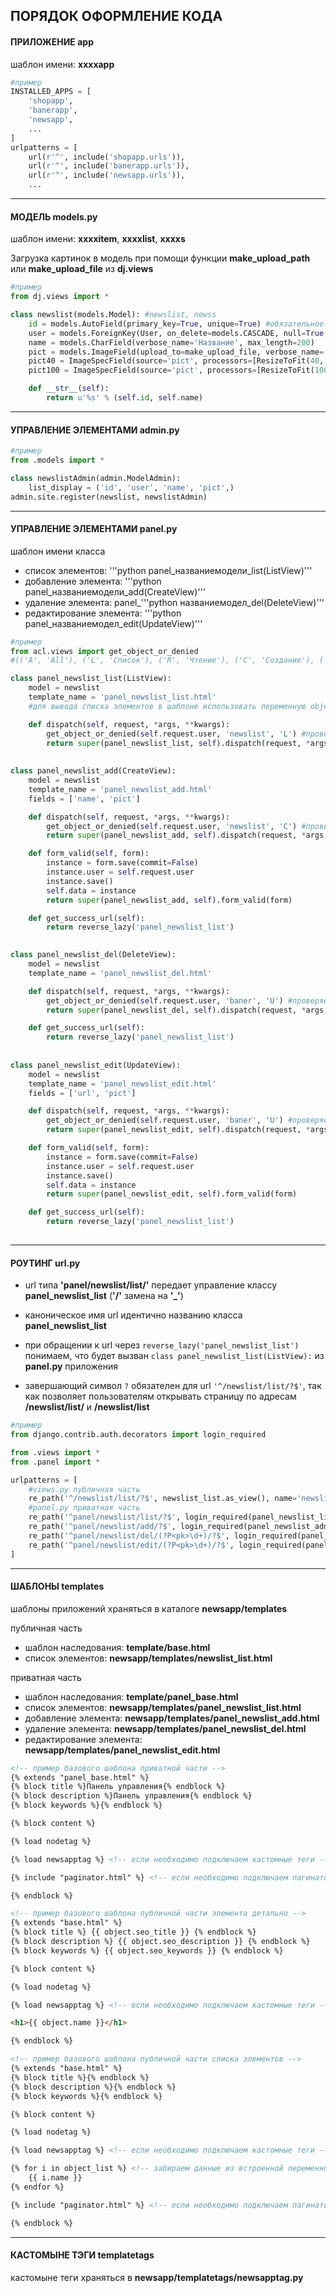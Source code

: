 ## ПОРЯДОК ОФОРМЛЕНИЕ КОДА

#### ПРИЛОЖЕНИЕ app

шаблон имени: **xxxxapp**

```python
#пример
INSTALLED_APPS = [
	'shopapp',
	'banerapp',
	'newsapp',
	...
]
urlpatterns = [
	url(r'^', include('shopapp.urls')),
	url(r'^', include('banerapp.urls')),
	url(r'^', include('newsapp.urls')),
	...
```

***

#### МОДЕЛЬ models.py

шаблон имени: **xxxxitem**, **xxxxlist**, **xxxxs**

Загрузка картинок в модель при помощи функции **make_upload_path** или **make_upload_file** из **dj.views**

```python
#пример
from dj.views import *

class newslist(models.Model): #newslist, newss
	id = models.AutoField(primary_key=True, unique=True) #обязательное поле
	user = models.ForeignKey(User, on_delete=models.CASCADE, null=True, blank=True)
	name = models.CharField(verbose_name='Название', max_length=200)
	pict = models.ImageField(upload_to=make_upload_file, verbose_name='Изображение')
	pict40 = ImageSpecField(source='pict', processors=[ResizeToFit(40, 40)], format='PNG', options={'quality': 95})
	pict100 = ImageSpecField(source='pict', processors=[ResizeToFit(100, 100)], format='PNG', options={'quality': 95})

	def __str__(self):
		return u'%s' % (self.id, self.name)
```

***

#### УПРАВЛЕНИЕ ЭЛЕМЕНТАМИ admin.py

```python
#пример
from .models import *

class newslistAdmin(admin.ModelAdmin):
	list_display = ('id', 'user', 'name', 'pict',)
admin.site.register(newslist, newslistAdmin)
```

***

#### УПРАВЛЕНИЕ ЭЛЕМЕНТАМИ panel.py

шаблон имени класса

- список элементов: '''python panel_названиемодели_list(ListView)'''
- добавление элемента: '''python panel_названиемодели_add(CreateView)'''
- удаление элемента: panel_'''python названиемодел_del(DeleteView)'''
- редактирование элемента: '''python panel_названиемодел_edit(UpdateView)'''


```python
#пример
from acl.views import get_object_or_denied
#(('A', 'All'), ('L', 'Список'), ('R', 'Чтение'), ('C', 'Создание'), ('U', 'Редактирование'),)

class panel_newslist_list(ListView):
	model = newslist
	template_name = 'panel_newslist_list.html'
	#для вывода списка элементов в шаблоне использовать переменную object_list

	def dispatch(self, request, *args, **kwargs):
		get_object_or_denied(self.request.user, 'newslist', 'L') #проверяем права
		return super(panel_newslist_list, self).dispatch(request, *args, **kwargs)
		
		
class panel_newslist_add(CreateView):
	model = newslist
	template_name = 'panel_newslist_add.html'
	fields = ['name', 'pict']

	def dispatch(self, request, *args, **kwargs):
		get_object_or_denied(self.request.user, 'newslist', 'C') #проверяем права
		return super(panel_newslist_add, self).dispatch(request, *args, **kwargs)

	def form_valid(self, form):
		instance = form.save(commit=False)
		instance.user = self.request.user
		instance.save()
		self.data = instance
		return super(panel_newslist_add, self).form_valid(form)

	def get_success_url(self):
		return reverse_lazy('panel_newslist_list')
		

class panel_newslist_del(DeleteView):
	model = newslist
	template_name = 'panel_newslist_del.html'

	def dispatch(self, request, *args, **kwargs):
		get_object_or_denied(self.request.user, 'baner', 'U') #проверяем права
		return super(panel_newslist_del, self).dispatch(request, *args, **kwargs)

	def get_success_url(self):
		return reverse_lazy('panel_newslist_list')
		
		
class panel_newslist_edit(UpdateView):
	model = newslist
	template_name = 'panel_newslist_edit.html'
	fields = ['url', 'pict']

	def dispatch(self, request, *args, **kwargs):
		get_object_or_denied(self.request.user, 'baner', 'U') #проверяем права
		return super(panel_newslist_edit, self).dispatch(request, *args, **kwargs)

	def form_valid(self, form):
		instance = form.save(commit=False)
		instance.user = self.request.user
		instance.save()
		self.data = instance
		return super(panel_newslist_edit, self).form_valid(form)

	def get_success_url(self):
		return reverse_lazy('panel_newslist_list')
		
```

***

#### РОУТИНГ url.py

- url типа **'panel/newslist/list/'** передает управление классу **panel_newslist_list** (**'/'** замена на **'_'**)

- каноническое имя url идентично названию класса **panel_newslist_list**

- при обращении к url через ```reverse_lazy('panel_newslist_list')``` понимаем, что будет вызван ```class panel_newslist_list(ListView):``` из **panel.py** приложения

- завершающий символ ```?``` обязателен для url ```'^/newslist/list/?$'```, так как позволяет пользователям открывать страницу по адресам **/newslist/list/** и **/newslist/list**

```python
#пример
from django.contrib.auth.decorators import login_required

from .views import *
from .panel import *

urlpatterns = [
	#views.py публичная часть
	re_path('^/newslist/list/?$', newslist_list.as_view(), name='newslist_list'),
	#panel.py приватная часть
	re_path('^panel/newslist/list/?$', login_required(panel_newslist_list.as_view()), name='panel_newslist_list'),
	re_path('^panel/newslist/add/?$', login_required(panel_newslist_add.as_view()), name='panel_newslist_add'),
	re_path('^panel/newslist/del/(?P<pk>\d+)/?$', login_required(panel_newslist_del.as_view()), name='panel_newslist_del'),
	re_path('^panel/newslist/edit/(?P<pk>\d+)/?$', login_required(panel_newslist_edit.as_view()), name='panel_newslist_edit'),
]
```

***

#### ШАБЛОНЫ templates

шаблоны приложений храняться в каталоге **newsapp/templates**

публичная часть
- шаблон наследования: **template/base.html**
- список элементов: **newsapp/templates/newslist_list.html**

приватная часть
- шаблон наследования: **template/panel_base.html**
- список элементов: **newsapp/templates/panel_newslist_list.html**
- добавление элемента: **newsapp/templates/panel_newslist_add.html**
- удаление элемента: **newsapp/templates/panel_newslist_del.html**
- редактирование элемента: **newsapp/templates/panel_newslist_edit.html**

```html
<!-- пример базового шаблона приватной части -->
{% extends "panel_base.html" %}
{% block title %}Панель управления{% endblock %}
{% block description %}Панель управления{% endblock %}
{% block keywords %}{% endblock %}

{% block content %}

{% load nodetag %}

{% load newsapptag %} <!-- если необходимо подключаем кастомные теги -->

{% include "paginator.html" %} <!-- если необходимо подключаем пагинатор -->

{% endblock %}

```

```html
<!-- пример базового шаблона публичной части элемента детально -->
{% extends "base.html" %}
{% block title %} {{ object.seo_title }} {% endblock %}
{% block description %} {{ object.seo_description }} {% endblock %}
{% block keywords %} {{ object.seo_keywords }} {% endblock %}

{% block content %}

{% load nodetag %}

{% load newsapptag %} <!-- если необходимо подключаем кастомные теги -->

<h1>{{ object.name }}</h1>

{% endblock %}
```

```html
<!-- пример базового шаблона публичной части списка элементов -->
{% extends "base.html" %}
{% block title %}{% endblock %}
{% block description %}{% endblock %}
{% block keywords %}{% endblock %}

{% block content %}

{% load nodetag %}

{% load newsapptag %} <!-- если необходимо подключаем кастомные теги -->

{% for i in object_list %} <!-- забираем данные из встроенной переменной object_list -->
	{{ i.name }}
{% endfor %}

{% include "paginator.html" %} <!-- если необходимо подключаем пагинатор -->

{% endblock %}
```

***

#### КАСТОМЫНЕ ТЭГИ templatetags
кастомыне теги храняться в  **newsapp/templatetags/newsapptag.py**




